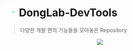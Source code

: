 # <img src="https://github.com/DongLab-DevTools/.github/blob/main/blob/main/images/donglab-logo-simple.png" width="30px" height="30px"> DongLab-DevTools

> 다양한 개발 편의 기능들을 모아놓은 Repository

<p align="center">
  <a href="">
    <img src="https://img.shields.io/badge/HomePage-dnd.ac-00D3F2?style=for-the-badge&link=https%3A%2F%2Fwww.empty.com" />
  </a>
</p>
